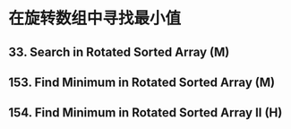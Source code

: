 # 在旋转数组中寻找最小值



## 33. Search in Rotated Sorted Array (M)



## 153. Find Minimum in Rotated Sorted Array (M)



## 154. Find Minimum in Rotated Sorted Array II (H)